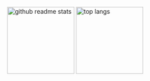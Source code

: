 
<!--
**sandylaker/sandylaker** is a ✨ _special_ ✨ repository because its `README.md` (this file) appears on your GitHub profile.

Here are some ideas to get you started:

- 🔭 I’m currently working on ...
- 🌱 I’m currently learning ...
- 👯 I’m looking to collaborate on ...
- 🤔 I’m looking for help with ...
- 💬 Ask me about ...
- 📫 How to reach me: ...
- 😄 Pronouns: ...
- ⚡ Fun fact: ...
-->

<p align="left"><a href="https://github.com/sandylaker?tab=repositories"><img src="https://github-readme-stats.vercel.app/api?username=sandylaker&theme=vue&count_private=true&show_icons=true&hide=issues" alt="github readme stats" height="156" /></a>    <a href="https://github.com/sandylaker?tab=repositories"><img src="https://github-readme-stats.anuraghazra1.vercel.app/api/top-langs/?username=sandylaker&theme=vue&layout=compact&hide=Jupyter Notebook" alt="top langs" height="156"/></a></p>
